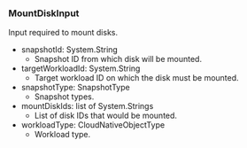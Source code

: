 ### MountDiskInput
Input required to mount disks.

- snapshotId: System.String
  - Snapshot ID from which disk will be mounted.
- targetWorkloadId: System.String
  - Target workload ID on which the disk must be mounted.
- snapshotType: SnapshotType
  - Snapshot types.
- mountDiskIds: list of System.Strings
  - List of disk IDs that would be mounted.
- workloadType: CloudNativeObjectType
  - Workload type.

